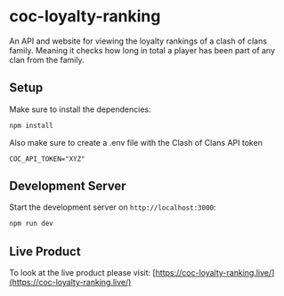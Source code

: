 # coc-loyalty-ranking

An API and website for viewing the loyalty rankings of a clash of clans family. Meaning it checks how long in total a player has been part of any clan from the family.

## Setup

Make sure to install the dependencies:

```bash
npm install
```

Also make sure to create a .env file with the Clash of Clans API token

```
COC_API_TOKEN="XYZ"
```

## Development Server

Start the development server on `http://localhost:3000`:

```bash
npm run dev
```

## Live Product

To look at the live product please visit: 
[https://coc-loyalty-ranking.live/](https://coc-loyalty-ranking.live/)
